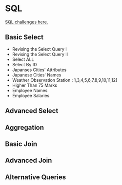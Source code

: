 # SQL 

[SQL challenges here.](https://www.hackerrank.com/domains/sql/select)

## Basic Select
- Revising the Select Query I
- Revising the Select Query II
- Select ALL
- Select By ID 
- Japanses Cities' Attributes
- Japanese Cities' Names
- Weather Observation Station : 1,3,4,5,6,7,8,9,10,11,12]
- Higher Than 75 Marks
- Employee Names
- Employee Salaries

## Advanced Select



## Aggregation



## Basic Join 



## Advanced Join 


## Alternative Queries 
